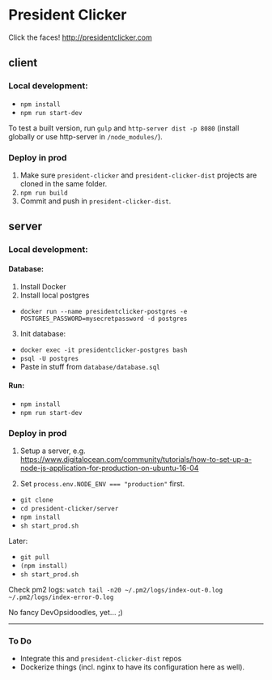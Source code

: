 # President Clicker

Click the faces! http://presidentclicker.com

## client

### Local development:

* `npm install`
* `npm run start-dev`

To test a built version, run `gulp` and `http-server dist -p 8080` (install globally or use http-server in `/node_modules/`).

### Deploy in prod

1. Make sure `president-clicker` and `president-clicker-dist` projects are cloned in the same folder.
2. `npm run build`
3. Commit and push in `president-clicker-dist`.

## server

### Local development:

#### Database:

1. Install Docker
2. Install local postgres
 * `docker run --name presidentclicker-postgres -e POSTGRES_PASSWORD=mysecretpassword -d postgres`
3. Init database:
 * `docker exec -it presidentclicker-postgres bash` 
 * `psql -U postgres`
 * Paste in stuff from `database/database.sql` 

#### Run:

* `npm install`
* `npm run start-dev`

### Deploy in prod
    
1. Setup a server, e.g. https://www.digitalocean.com/community/tutorials/how-to-set-up-a-node-js-application-for-production-on-ubuntu-16-04

2. Set ```process.env.NODE_ENV === "production"``` first.

* `git clone`
* `cd president-clicker/server`
* `npm install`
* `sh start_prod.sh`

Later:
* `git pull`
* `(npm install)`
* `sh start_prod.sh`

Check pm2 logs: `watch tail -n20 ~/.pm2/logs/index-out-0.log ~/.pm2/logs/index-error-0.log`

No fancy DevOpsidoodles, yet... ;)

---

### To Do
* Integrate this and `president-clicker-dist` repos
* Dockerize things (incl. nginx to have its configuration here as well).

